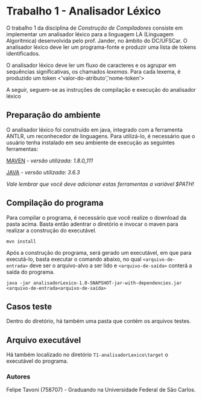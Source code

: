# Trabalho 1 - Analisador Léxico

O trabalho 1 da disciplina de *Construção de Compiladores* consiste em implementar um analisador léxico para a linguagem LA (Linguagem Algorítmica) desenvolvida pelo prof. Jander, no âmbito do DC/UFSCar. O analisador léxico deve ler um programa-fonte e produzir uma lista de tokens identificados.

O analisador léxico deve ler um fluxo de caracteres e os agrupar em sequências significativas, os chamados *lexemas*. Para cada lexema, é produzido um token <'valor-do-atributo','nome-token'>

A seguir, seguem-se as instruções de compilação e execução do analisador léxico

## Preparação do ambiente

O analisador léxico foi construído em java, integrado com a ferramenta ANTLR, um reconhecedor de linguagens. Para utilizá-lo, é necessário que o usuário tenha instalado em seu ambiente de execução as seguintes ferramentas:

[MAVEN](https://maven.apache.org/) - *versão utilizada: 1.8.0_111*

[JAVA](https://www.java.com/pt-BR/) - *versão utilizada: 3.6.3*

*Vale lembrar que você deve adicionar estas ferramentas a variável $PATH!*

## Compilação do programa

Para compilar o programa, é necessário que você realize o download da pasta acima. Basta então adentrar o diretório e invocar o maven para realizar a construção do executável.

`mvn install`

Após a construção do programa, será gerado um executável, em que para executá-lo, basta executar o comando abaixo, no qual `<arquivo-de-entrada>` deve ser o arquivo-alvo a ser lido e `<arquivo-de-saída>` conterá a saída do programa.

`java -jar analisadorLexico-1.0-SNAPSHOT-jar-with-dependencies.jar <arquivo-de-entrada<arquivo-de-saída>`

## Casos teste

Dentro do diretório, há também uma pasta que contém os arquivos testes.

## Arquivo executável

Há também localizado no diretório `T1-analisadorLexico\target` o executável do programa.

### Autores

Felipe Tavoni (758707) - Graduando na Universidade Federal de São Carlos.

